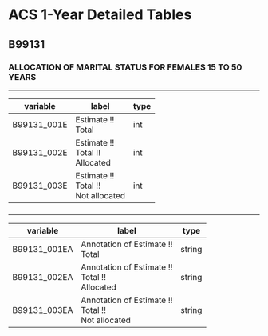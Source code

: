 # ACS 1-Year Detailed Tables

## B99131

### ALLOCATION OF MARITAL STATUS FOR FEMALES 15 TO 50 YEARS

___

| variable | label | type |
| ----- | ----- | ----- |
| B99131_001E | Estimate !!<br>Total | int |
| B99131_002E | Estimate !!<br>Total !!<br>Allocated | int |
| B99131_003E | Estimate !!<br>Total !!<br>Not allocated | int |
### 

___

| variable | label | type |
| ----- | ----- | ----- |
| B99131_001EA | Annotation of Estimate !!<br>Total | string |
| B99131_002EA | Annotation of Estimate !!<br>Total !!<br>Allocated | string |
| B99131_003EA | Annotation of Estimate !!<br>Total !!<br>Not allocated | string |

